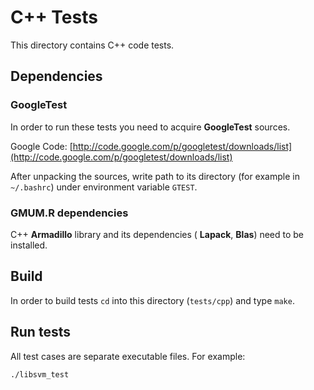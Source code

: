 C++ Tests
=========

This directory contains C++ code tests.

## Dependencies

### GoogleTest

In order to run these tests you need to acquire **GoogleTest** sources.

Google Code: [http://code.google.com/p/googletest/downloads/list](http://code.google.com/p/googletest/downloads/list)

After unpacking the sources, write path to its directory (for example in `~/.bashrc`)
under environment variable `GTEST`.

### GMUM.R dependencies

C++ **Armadillo** library and its dependencies ( **Lapack**, **Blas**) need to be installed.

## Build

In order to build tests `cd` into this directory (`tests/cpp`) and type `make`.

## Run tests

All test cases are separate executable files. For example:

```
./libsvm_test
```

